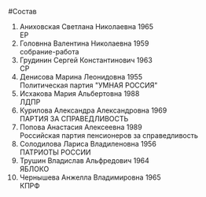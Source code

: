 #Состав
1. Аниховская Светлана Николаевна 1965   
    ЕР
2. Головнна Валентина Николаевна 1959   
    собрание-работа
3. Грудинин Сергей Константинович 1963   
    СР
4. Денисова Марина Леонидовна 1955   
    Политическая партия "УМНАЯ РОССИЯ"
5. Исхакова Мария Альбертовна 1988   
    ЛДПР
6. Курилова Александра Александровна 1969   
    ПАРТИЯ ЗА СПРАВЕДЛИВОСТЬ
7. Попова Анастасия Алексеевна 1989   
    Российская партия пенсионеров за справедливость
8. Солодилова Лариса Владиленовна 1956   
    ПАТРИОТЫ РОССИИ
9. Трушин Владислав Альфредович 1964   
    ЯБЛОКО
10. Чернышева Анжелла Владимировна 1965   
    КПРФ
